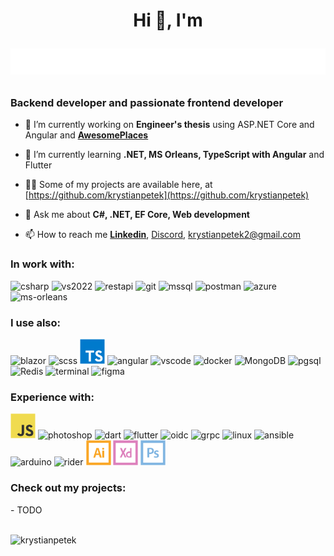 <h1 align="center">
Hi 👋, I'm
<span>

![name.svg](name.svg)

</span>
</h1>

<h3 align="left">Backend developer and passionate frontend developer</h3>
<p></p>

- 🔭 I’m currently working on **Engineer's thesis** using ASP.NET Core and Angular and **[AwesomePlaces](https://github.com/krystianpetek/AwesomePlaces)**

- 🌱 I’m currently learning **.NET, MS Orleans, TypeScript with Angular** and Flutter

- 👨‍💻 Some of my projects are available here, at [https://github.com/krystianpetek](https://github.com/krystianpetek)

- 💬 Ask me about **C#, .NET, EF Core, Web development**

- 📫 How to reach me **[Linkedin](https://www.linkedin.com/in/krystian-petek-3731b9215/)**, [Discord](https://discordapp.com/users/krystianpetek#1741), [krystianpetek2@gmail.com](mailto:krystianpetek2@gmail.com)

<h3>In work with:</h3>
<p align="left">
<img src="https://cdn.jsdelivr.net/gh/devicons/devicon/icons/csharp/csharp-original.svg" width="40" height="40" alt="csharp" title="C#"/>
<img src="https://upload.wikimedia.org/wikipedia/commons/thumb/2/2c/Visual_Studio_Icon_2022.svg/2048px-Visual_Studio_Icon_2022.svg.png" width="40" height="40" alt="vs2022" title="Visual Studio 2022"/>
<img src="https://icon-library.com/images/rest-api-icon/rest-api-icon-1.jpg" width="40" height="40" alt="restapi" title="Rest API"/>
<img src="https://www.vectorlogo.zone/logos/git-scm/git-scm-icon.svg" alt="git" width="40" height="40" title="Git"/>
<img src="https://img.icons8.com/color/512/microsoft-sql-server.png" alt="mssql" width="40" height="40" title="Microsoft SQL Server"/>
<img src="https://www.vectorlogo.zone/logos/getpostman/getpostman-icon.svg" alt="postman" width="40" height="40" title="Postman"/>
<img src="https://www.vectorlogo.zone/logos/microsoft_azure/microsoft_azure-icon.svg" alt="azure" width="40" height="40" title="Microsoft Azure"/>
<img src="https://avatars.githubusercontent.com/u/7149163?s=280&v=4" alt="ms-orleans" width="40" height="40" title="Microsoft Orleans"/>
</p>

<h3>I use also: </h3>
<p align="left">
<img src="https://devblogs.microsoft.com/aspnet/wp-content/uploads/sites/16/2019/04/BrandBlazor_nohalo_1000x.png" width="40" height="40" alt="blazor" title="Blazor"/>
<img src="https://sass-lang.com/assets/img/logos/logo-b6e1ef6e.svg" width="40" height="40" alt="scss" title="SCSS"/>
<img src="https://raw.githubusercontent.com/devicons/devicon/master/icons/typescript/typescript-original.svg" alt="ts" width="40" height="40" title="TypeScript"/>
<img src="https://angular.io/assets/images/logos/angular/angular.svg" width="40" height="40" alt="angular" title="Angular"/>
<img src="https://cdn.icon-icons.com/icons2/2107/PNG/512/file_type_vscode_icon_130084.png" width="40" height="40" alt="vscode" title="Visual Studio Code"/>
<img src="https://cdn-icons-png.flaticon.com/512/919/919853.png" alt="docker" width="40" height="40" title="Docker"/>
<img src="https://miro.medium.com/v2/resize:fit:512/1*doAg1_fMQKWFoub-6gwUiQ.png" alt="MongoDB" width="40" height="40" title="MongoDB"/>
<img src="https://upload.wikimedia.org/wikipedia/commons/thumb/2/29/Postgresql_elephant.svg/1200px-Postgresql_elephant.svg.png" alt="pgsql" width="40" height="40" title="PostgreSQL"/>
<img src="https://avatars.githubusercontent.com/u/1529926?s=200&v=4" alt="Redis" width="40" height="40" title="Redis"/>
<img src="https://upload.wikimedia.org/wikipedia/commons/a/af/PowerShell_Core_6.0_icon.png" alt="terminal" width="40" height="40" title="PowerShell"/>
<img src="https://www.vectorlogo.zone/logos/figma/figma-icon.svg" alt="figma" width="40" height="40" title="Figma"/>

</p>

<h3>Experience with:</h3>
<p align="left">
<img src="https://raw.githubusercontent.com/devicons/devicon/master/icons/javascript/javascript-original.svg" alt="js" width="40" height="40" title="JavaScript"/>
<img src="https://upload.wikimedia.org/wikipedia/commons/thumb/a/a7/React-icon.svg/1200px-React-icon.svg.png" alt="photoshop" width="40" height="40" title="React"/>
<img src="https://www.vectorlogo.zone/logos/dartlang/dartlang-icon.svg" alt="dart" width="40" height="40" title="Dart"/>
<img src="https://www.vectorlogo.zone/logos/flutterio/flutterio-icon.svg" alt="flutter" width="40" height="40" title="Flutter"/>
<img src="https://nat.sakimura.org/wp-content/uploads/2012/02/openid-icon-250x250.png" alt="oidc" width="40" height="40" title="OIDC"/>
<img src="https://avatars.githubusercontent.com/u/7802525?s=280&v=4" alt="grpc" width="40" height="40" title="gRPC"/>

<img src="https://upload.wikimedia.org/wikipedia/commons/thumb/f/f1/Icons8_flat_linux.svg/1200px-Icons8_flat_linux.svg.png" alt="linux" width="40" height="40" title="Linux"/>
<img src="https://b.thumbs.redditmedia.com/WmbHlRNHXOci-aUzBgHmKPMHRNvI2OtKF2XguHteO5A.png" alt="ansible" width="40" height="40" title="Ansible"/>
<img src="https://cdn.icon-icons.com/icons2/159/PNG/256/arduino_22429.png" alt="arduino" width="40" height="40" title="Arduino"/>
<img src="https://soft.ware.pl/images/jetbrains/rider_logos/logo.png" alt="rider" width="40" height="40" title="JetBrains Rider"/>
<img src="https://raw.githubusercontent.com/devicons/devicon/master/icons/illustrator/illustrator-line.svg" alt="xd" width="40" height="40" title="Adobe Illustrator"/>
<img src="https://raw.githubusercontent.com/devicons/devicon/master/icons/xd/xd-line.svg" alt="xd" width="40" height="40" title="Adobe Xd"/>
<img src="https://raw.githubusercontent.com/devicons/devicon/master/icons/photoshop/photoshop-line.svg" alt="photoshop" width="40" height="40"title="Adobe Photoshop"/>

</p>

<h3> Check out my projects:</h3>
- TODO

<br/><img align="left" src="https://github-readme-stats.vercel.app/api/top-langs?username=krystianpetek&show_icons=true&locale=en&layout=compact&langs_count=8&theme=radical" alt="krystianpetek" />

